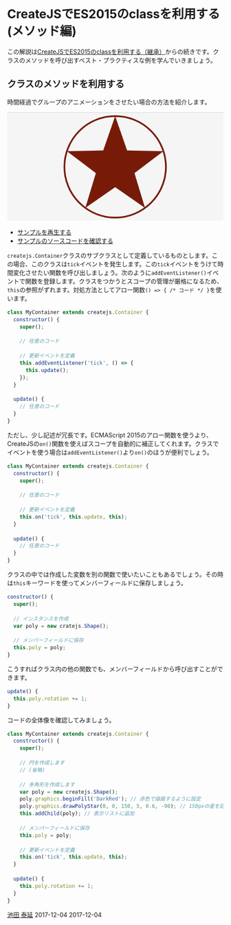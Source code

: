 # CreateJSでES2015のclassを利用する(メソッド編)


この解説は[CreateJSでES2015のclassを利用する（継承）](class.md)からの続きです。クラスのメソッドを呼び出すベスト・プラクティスな例を学んでいきましょう。


## クラスのメソッドを利用する

時間経過でグループのアニメーションをさせたい場合の方法を紹介します。

![](../imgs/class_container_update.html.png)

- [サンプルを再生する](https://ics-creative.github.io/tutorial-createjs/samples/class_container_update.html)
- [サンプルのソースコードを確認する](../samples/class_container_update.html)


`createjs.Container`クラスのサブクラスとして定義しているものとします。この場合、このクラスは`tick`イベントを発生します。この`tick`イベントをうけて時間変化させたい関数を呼び出しましょう。次のように`addEventListener()`イベントで関数を登録します。クラスをつかうとスコープの管理が厳格になるため、`this`の参照がずれます。対処方法としてアロー関数`() => { /* コード */ }`を使います。

```js
class MyContainer extends createjs.Container {
  constructor() {
    super();

    // 任意のコード

    // 更新イベントを定義
    this.addEventListener('tick', () => {
      this.update();
    });
  }

  update() {
    // 任意のコード
  }
}
```

ただし、少し記述が冗長です。ECMAScript 2015のアロー関数を使うより、CreateJSの`on()`関数を使えばスコープを自動的に補正してくれます。クラスでイベントを使う場合は`addEventListener()`より`on()`のほうが便利でしょう。

```js
class MyContainer extends createjs.Container {
  constructor() {
    super();

    // 任意のコード

    // 更新イベントを定義
    this.on('tick', this.update, this);
  }

  update() {
    // 任意のコード
  }
}
```

クラスの中では作成した変数を別の関数で使いたいこともあるでしょう。その時は`this`キーワードを使ってメンバーフィールドに保存しましょう。

```js
constructor() {
  super();

  // インスタンスを作成
  var poly = new cratejs.Shape();

  // メンバーフィールドに保存
  this.poly = poly;
}
```

こうすればクラス内の他の関数でも、メンバーフィールドから呼び出すことができます。

```js
update() {
  this.poly.rotation += 1;
}
```

コードの全体像を確認してみましょう。

```js
class MyContainer extends createjs.Container {
  constructor() {
    super();

    // 円を作成します
    // (省略)

    // 多角形を作成します
    var poly = new createjs.Shape();
    poly.graphics.beginFill('DarkRed'); // 赤色で描画するように設定
    poly.graphics.drawPolyStar(0, 0, 150, 5, 0.6, -90); // 150pxの星を記述
    this.addChild(poly); // 表示リストに追加

    // メンバーフィールドに保存
    this.poly = poly;

    // 更新イベントを定義
    this.on('tick', this.update, this);
  }

  update() {
    this.poly.rotation += 1;
  }
}
```





<article-author>[池田 泰延](https://twitter.com/clockmaker)</article-author>
<article-date-published>2017-12-04</article-date-published>
<article-date-modified>2017-12-04</article-date-modified>
